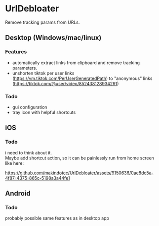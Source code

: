 # UrlDebloater
Remove tracking params from URLs.

## Desktop (Windows/mac/linux)

### Features
- automatically extract links from clipboard and remove tracking parameters.
- unshorten tiktok per user links (https://vm.tiktok.com/PerUserGeneratedPath) to "anonymous" links (https://tiktok.com/@user/video/852438128934291)

### Todo
- gui configuration
- tray icon with helpful shortcuts

## iOS
### Todo
i need to think about it. \
Maybe add shortcut action, so it can be painlessly run from home screen like here:

https://github.com/makindotcc/UrlDebloater/assets/9150636/0ae8dc5a-4f87-4375-865c-5198a3a44fe1

## Android
### Todo
probably possible same features as in desktop app
